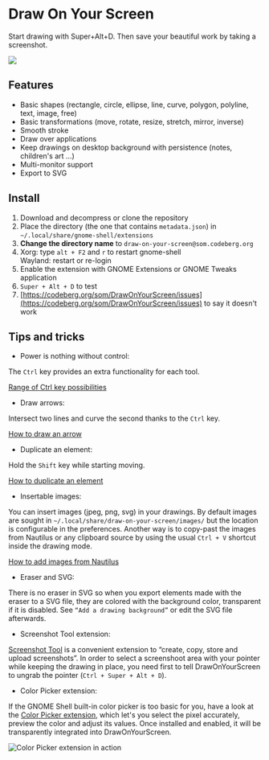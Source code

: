 # Draw On Your Screen

Start drawing with Super+Alt+D.
Then save your beautiful work by taking a screenshot.

![](https://codeberg.org/som/DrawOnYourScreen/raw/branch/media/screenshot.jpg)

## Features

* Basic shapes (rectangle, circle, ellipse, line, curve, polygon, polyline, text, image, free)
* Basic transformations (move, rotate, resize, stretch, mirror, inverse)
* Smooth stroke
* Draw over applications
* Keep drawings on desktop background with persistence (notes, children's art ...)
* Multi-monitor support
* Export to SVG

## Install

1. Download and decompress or clone the repository
2. Place the directory (the one that contains `metadata.json`) in `~/.local/share/gnome-shell/extensions`
3. **Change the directory name** to `draw-on-your-screen@som.codeberg.org`
4. Xorg: type `alt + F2` and `r` to restart gnome-shell  
   Wayland: restart or re-login
5. Enable the extension with GNOME Extensions or GNOME Tweaks application
6. `Super + Alt + D` to test
7. [https://codeberg.org/som/DrawOnYourScreen/issues](https://codeberg.org/som/DrawOnYourScreen/issues) to say it doesn't work

## Tips and tricks

* Power is nothing without control:

 The `Ctrl` key provides an extra functionality for each tool.

 [Range of Ctrl key possibilities](https://codeberg.org/som/DrawOnYourScreen/src/branch/media/ctrl.webm)

* Draw arrows:

 Intersect two lines and curve the second thanks to the `Ctrl` key.

 [How to draw an arrow](https://codeberg.org/som/DrawOnYourScreen/src/branch/media/arrow.webm)

* Duplicate an element:

 Hold the `Shift` key while starting moving.
 
 [How to duplicate an element](https://codeberg.org/som/DrawOnYourScreen/src/branch/media/duplicate.webm)

* Insertable images:

 You can insert images (jpeg, png, svg) in your drawings. By default images are sought in `~/.local/share/draw-on-your-screen/images/` but the location is configurable in the preferences. Another way is to copy-past the images from Nautilus or any clipboard source by using the usual `Ctrl + V` shortcut inside the drawing mode.
 
 [How to add images from Nautilus](https://codeberg.org/som/DrawOnYourScreen/src/branch/media/ctrl-plus-v.webm)

* Eraser and SVG:

 There is no eraser in SVG so when you export elements made with the eraser to a SVG file, they are colored with the background color, transparent if it is disabled. See `“Add a drawing background”` or edit the SVG file afterwards.

* Screenshot Tool extension:

 [Screenshot Tool](https://extensions.gnome.org/extension/1112/screenshot-tool/) is a convenient extension to “create, copy, store and upload screenshots”. In order to select a screenshoot area with your pointer while keeping the drawing in place, you need first to tell DrawOnYourScreen to ungrab the pointer (`Ctrl + Super + Alt + D`).

* Color Picker extension:

 If the GNOME Shell built-in color picker is too basic for you, have a look at the [Color Picker extension](https://extensions.gnome.org/extension/3396/color-picker), which let's you select the pixel accurately, preview the color and adjust its values. Once installed and enabled, it will be transparently integrated into DrawOnYourScreen.

 ![Color Picker extension in action](https://codeberg.org/som/DrawOnYourScreen/raw/branch/media/color-picker-extension.jpg)

